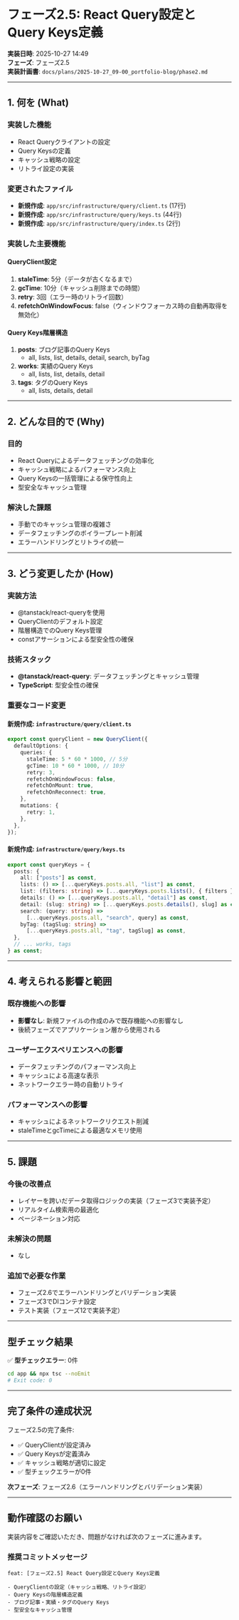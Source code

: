 # フェーズ2.5: React Query設定とQuery Keys定義

**実装日時**: 2025-10-27 14:49  
**フェーズ**: フェーズ2.5  
**実装計画書**: `docs/plans/2025-10-27_09-00_portfolio-blog/phase2.md`

---

## 1. 何を (What)

### 実装した機能
- React Queryクライアントの設定
- Query Keysの定義
- キャッシュ戦略の設定
- リトライ設定の実装

### 変更されたファイル
- **新規作成**: `app/src/infrastructure/query/client.ts` (17行)
- **新規作成**: `app/src/infrastructure/query/keys.ts` (44行)
- **新規作成**: `app/src/infrastructure/query/index.ts` (2行)

### 実装した主要機能

#### QueryClient設定
1. **staleTime**: 5分（データが古くなるまで）
2. **gcTime**: 10分（キャッシュ削除までの時間）
3. **retry**: 3回（エラー時のリトライ回数）
4. **refetchOnWindowFocus**: false（ウィンドウフォーカス時の自動再取得を無効化）

#### Query Keys階層構造
1. **posts**: ブログ記事のQuery Keys
   - all, lists, list, details, detail, search, byTag
2. **works**: 実績のQuery Keys
   - all, lists, list, details, detail
3. **tags**: タグのQuery Keys
   - all, lists, details, detail

---

## 2. どんな目的で (Why)

### 目的
- React Queryによるデータフェッチングの効率化
- キャッシュ戦略によるパフォーマンス向上
- Query Keysの一括管理による保守性向上
- 型安全なキャッシュ管理

### 解決した課題
- 手動でのキャッシュ管理の複雑さ
- データフェッチングのボイラープレート削減
- エラーハンドリングとリトライの統一

---

## 3. どう変更したか (How)

### 実装方法
- @tanstack/react-queryを使用
- QueryClientのデフォルト設定
- 階層構造でのQuery Keys管理
- constアサーションによる型安全性の確保

### 技術スタック
- **@tanstack/react-query**: データフェッチングとキャッシュ管理
- **TypeScript**: 型安全性の確保

### 重要なコード変更

#### 新規作成: `infrastructure/query/client.ts`

```typescript
export const queryClient = new QueryClient({
  defaultOptions: {
    queries: {
      staleTime: 5 * 60 * 1000, // 5分
      gcTime: 10 * 60 * 1000, // 10分
      retry: 3,
      refetchOnWindowFocus: false,
      refetchOnMount: true,
      refetchOnReconnect: true,
    },
    mutations: {
      retry: 1,
    },
  },
});
```

#### 新規作成: `infrastructure/query/keys.ts`

```typescript
export const queryKeys = {
  posts: {
    all: ["posts"] as const,
    lists: () => [...queryKeys.posts.all, "list"] as const,
    list: (filters: string) => [...queryKeys.posts.lists(), { filters }] as const,
    details: () => [...queryKeys.posts.all, "detail"] as const,
    detail: (slug: string) => [...queryKeys.posts.details(), slug] as const,
    search: (query: string) =>
      [...queryKeys.posts.all, "search", query] as const,
    byTag: (tagSlug: string) =>
      [...queryKeys.posts.all, "tag", tagSlug] as const,
  },
  // ... works, tags
} as const;
```

---

## 4. 考えられる影響と範囲

### 既存機能への影響
- **影響なし**: 新規ファイルの作成のみで既存機能への影響なし
- 後続フェーズでアプリケーション層から使用される

### ユーザーエクスペリエンスへの影響
- データフェッチングのパフォーマンス向上
- キャッシュによる高速な表示
- ネットワークエラー時の自動リトライ

### パフォーマンスへの影響
- キャッシュによるネットワークリクエスト削減
- staleTimeとgcTimeによる最適なメモリ使用

---

## 5. 課題

### 今後の改善点
- レイヤーを跨いだデータ取得ロジックの実装（フェーズ3で実装予定）
- リアルタイム検索用の最適化
- ページネーション対応

### 未解決の問題
- なし

### 追加で必要な作業
- フェーズ2.6でエラーハンドリングとバリデーション実装
- フェーズ3でDIコンテナ設定
- テスト実装（フェーズ12で実装予定）

---

## 型チェック結果

✅ **型チェックエラー**: 0件

```bash
cd app && npx tsc --noEmit
# Exit code: 0
```

---

## 完了条件の達成状況

フェーズ2.5の完了条件:
- ✅ QueryClientが設定済み
- ✅ Query Keysが定義済み
- ✅ キャッシュ戦略が適切に設定
- ✅ 型チェックエラーが0件

**次フェーズ**: フェーズ2.6（エラーハンドリングとバリデーション実装）

---

## 動作確認のお願い

実装内容をご確認いただき、問題がなければ次のフェーズに進みます。

### 推奨コミットメッセージ
```
feat: [フェーズ2.5] React Query設定とQuery Keys定義

- QueryClientの設定（キャッシュ戦略、リトライ設定）
- Query Keysの階層構造定義
- ブログ記事・実績・タグのQuery Keys
- 型安全なキャッシュ管理
```

